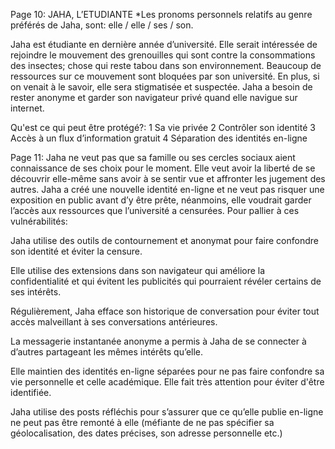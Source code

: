 Page 10:
JAHA, L’ETUDIANTE
*Les pronoms personnels relatifs au genre préférés de Jaha, sont: elle / elle / ses / son.

Jaha est étudiante en dernière année d’université. Elle serait intéressée de rejoindre le mouvement des grenouilles qui sont contre la consommations des insectes; chose qui reste tabou dans son environnement. Beaucoup de ressources sur ce mouvement sont bloquées par son université. En plus, si on venait à le savoir, elle sera stigmatisée et suspectée. Jaha a besoin de rester anonyme et garder son navigateur privé quand elle navigue sur internet.

Qu'est ce qui peut être protégé?:
1 Sa vie privée
2 Contrôler son identité
3 Accès à un flux d’information gratuit
4 Séparation des identités en-ligne

Page 11:
Jaha ne veut pas que sa famille ou ses cercles sociaux aient connaissance de ses choix pour le moment. Elle veut avoir la liberté de se découvrir elle-même sans avoir à se sentir vue et affronter les jugement des autres.  Jaha a créé une nouvelle identité en-ligne et ne veut pas risquer une exposition en public avant d’y être prête, néanmoins, elle voudrait garder l’accès aux ressources que l’université a censurées.
Pour pallier à ces vulnérabilités: 

Jaha utilise des outils de contournement et anonymat pour faire confondre son identité et éviter la censure.

Elle utilise des extensions dans son navigateur qui améliore la confidentialité et qui évitent les publicités qui pourraient révéler certains de ses  intérêts.

Régulièrement, Jaha efface son historique de conversation pour éviter tout accès  malveillant à ses conversations antérieures. 

La messagerie instantanée anonyme a permis à Jaha de se connecter à d’autres partageant les mêmes intérêts qu’elle.

Elle maintien des identités en-ligne séparées pour ne pas faire confondre sa vie personnelle et celle académique. Elle fait très attention pour éviter d'être identifiée.

Jaha utilise des posts réfléchis pour s’assurer que ce qu’elle publie en-ligne ne peut pas être remonté à elle (méfiante de ne pas spécifier sa géolocalisation, des dates précises, son adresse personnelle etc.)
